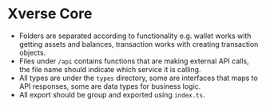# Xverse Core
- Folders are separated according to functionality e.g. wallet works with getting assets and balances, transaction works with creating transaction objects.
- Files under `/api` contains functions that are making external API calls, the file name should indicate which service it is calling.
- All types are under the `types` directory, some are interfaces that maps to API responses, some are data types for business logic.
- All export should be group and exported using `index.ts`.
